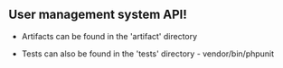 ## User management system API!

- Artifacts can be found in the 'artifact' directory

- Tests can also be found in the 'tests' directory - vendor/bin/phpunit